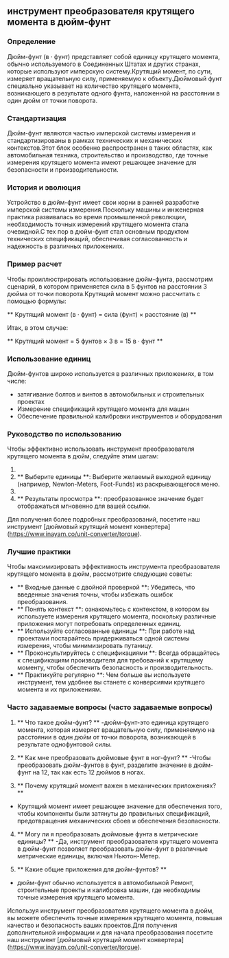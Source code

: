 ## инструмент преобразователя крутящего момента в дюйм-фунт

### Определение
Дюйм-фунт (в · фунт) представляет собой единицу крутящего момента, обычно используемого в Соединенных Штатах и ​​других странах, которые используют имперскую систему.Крутящий момент, по сути, измеряет вращательную силу, применяемую к объекту.Дюймовый фунт специально указывает на количество крутящего момента, возникающего в результате одного фунта, наложенной на расстоянии в один дюйм от точки поворота.

### Стандартизация
Дюйм-фунт являются частью имперской системы измерения и стандартизированы в рамках технических и механических контекстов.Этот блок особенно распространен в таких областях, как автомобильная техника, строительство и производство, где точные измерения крутящего момента имеют решающее значение для безопасности и производительности.

### История и эволюция
Устройство в дюйм-фунт имеет свои корни в ранней разработке имперской системы измерения.Поскольку машины и инженерная практика развивалась во время промышленной революции, необходимость точных измерений крутящего момента стала очевидной.С тех пор в дюйм-фунт стал основным продуктом технических спецификаций, обеспечивая согласованность и надежность в различных приложениях.

### Пример расчет
Чтобы проиллюстрировать использование дюйм-фунта, рассмотрим сценарий, в котором применяется сила в 5 фунтов на расстоянии 3 дюйма от точки поворота.Крутящий момент можно рассчитать с помощью формулы:

** Крутящий момент (в · фунт) = сила (фунт) × расстояние (в) **

Итак, в этом случае:

** Крутящий момент = 5 фунтов × 3 в = 15 в · фунт **

### Использование единиц
Дюйм-фунтов широко используется в различных приложениях, в том числе:

- затягивание болтов и винтов в автомобильных и строительных проектах
- Измерение спецификаций крутящего момента для машин
- Обеспечение правильной калибровки инструментов и оборудования

### Руководство по использованию
Чтобы эффективно использовать инструмент преобразователя крутящего момента в дюйм, следуйте этим шагам:

1.
2. ** Выберите единицы **: Выберите желаемый выходной единицу (например, Newton-Meters, Foot-Funds) из раскрывающегося меню.
3.
4. ** Результаты просмотра **: преобразованное значение будет отображаться мгновенно для вашей ссылки.

Для получения более подробных преобразований, посетите наш инструмент [дюймовый крутящий момент конвертера] (https://www.inayam.co/unit-converter/torque).

### Лучшие практики
Чтобы максимизировать эффективность инструмента преобразователя крутящего момента в дюйм, рассмотрите следующие советы:

- ** Входные данные с двойной проверкой **: Убедитесь, что введенные значения точны, чтобы избежать ошибок преобразования.
- ** Понять контекст **: ознакомьтесь с контекстом, в котором вы используете измерения крутящего момента, поскольку различные приложения могут потребовать определенных единиц.
- ** Используйте согласованные единицы **: При работе над проектами постарайтесь придерживаться одной системы измерения, чтобы минимизировать путаницу.
- ** Проконсультируйтесь с спецификациями **: Всегда обращайтесь к спецификациям производителя для требований к крутящему моменту, чтобы обеспечить безопасность и производительность.
- ** Практикуйте регулярно **: Чем больше вы используете инструмент, тем удобнее вы станете с конверсиями крутящего момента и их приложениям.

### Часто задаваемые вопросы (часто задаваемые вопросы)

1. ** Что такое дюйм-фунт? **
-дюйм-фунт-это единица крутящего момента, которая измеряет вращательную силу, применяемую на расстоянии в один дюйм от точки поворота, возникающей в результате однофунтовой силы.

2. ** Как мне преобразовать дюймовые фунт в ног-фунт? **
-Чтобы преобразовать дюйм-фунтов в фунт, разделите значение в дюйм-фунт на 12, так как есть 12 дюймов в ногах.

3. ** Почему крутящий момент важен в механических приложениях? **
- Крутящий момент имеет решающее значение для обеспечения того, чтобы компоненты были затянуты до правильных спецификаций, предотвращения механических сбоев и обеспечения безопасности.

4. ** Могу ли я преобразовать дюймовые фунта в метрические единицы? **
-Да, инструмент преобразователя крутящего момента в дюйм-фунт позволяет преобразовать дюйм-фунт в различные метрические единицы, включая Ньютон-Метер.

5. ** Какие общие приложения для дюйм-фунтов? **
- дюйм-фунт обычно используется в автомобильной Ремонт, строительные проекты и калибровка машин, где необходимы точные измерения крутящего момента.

Используя инструмент преобразователя крутящего момента в дюйм, вы можете обеспечить точные измерения крутящего момента, повышая качество и безопасность ваших проектов.Для получения дополнительной информации и для начала преобразования посетите наш инструмент [дюймовый крутящий момент конвертера] (https://www.inayam.co/unit-converter/torque).